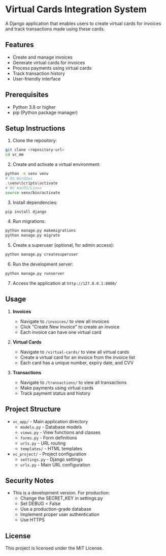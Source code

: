 # Virtual Cards Integration System

A Django application that enables users to create virtual cards for invoices and track transactions made using these cards.

## Features

- Create and manage invoices
- Generate virtual cards for invoices
- Process payments using virtual cards
- Track transaction history
- User-friendly interface

## Prerequisites

- Python 3.8 or higher
- pip (Python package manager)

## Setup Instructions

1. Clone the repository:
```bash
git clone <repository-url>
cd vc_mm
```

2. Create and activate a virtual environment:
```bash
python -m venv venv
# On Windows
.\venv\Scripts\activate
# On macOS/Linux
source venv/bin/activate
```

3. Install dependencies:
```bash
pip install django
```

4. Run migrations:
```bash
python manage.py makemigrations
python manage.py migrate
```

5. Create a superuser (optional, for admin access):
```bash
python manage.py createsuperuser
```

6. Run the development server:
```bash
python manage.py runserver
```

7. Access the application at `http://127.0.0.1:8000/`

## Usage

1. **Invoices**
   - Navigate to `/invoices/` to view all invoices
   - Click "Create New Invoice" to create an invoice
   - Each invoice can have one virtual card

2. **Virtual Cards**
   - Navigate to `/virtual-cards/` to view all virtual cards
   - Create a virtual card for an invoice from the invoice list
   - Each card has a unique number, expiry date, and CVV

3. **Transactions**
   - Navigate to `/transactions/` to view all transactions
   - Make payments using virtual cards
   - Track payment status and history

## Project Structure

- `vc_app/` - Main application directory
  - `models.py` - Database models
  - `views.py` - View functions and classes
  - `forms.py` - Form definitions
  - `urls.py` - URL routing
  - `templates/` - HTML templates
- `vc_project/` - Project configuration
  - `settings.py` - Django settings
  - `urls.py` - Main URL configuration

## Security Notes

- This is a development version. For production:
  - Change the SECRET_KEY in settings.py
  - Set DEBUG = False
  - Use a production-grade database
  - Implement proper user authentication
  - Use HTTPS

## License

This project is licensed under the MIT License. 
